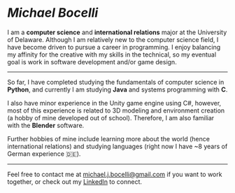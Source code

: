 # *Michael Bocelli*
I am a **computer science** and **international relations** major at the University of Delaware. Although I am relatively new to the computer science field, I have become driven to pursue a career in programming. I enjoy balancing my affinity for the creative with my skills in the technical, so my eventual goal is work in software development and/or game design.
________

So far, I have completed studying the fundamentals of computer science in **Python**, and currently I am studying **Java** and systems programming with **C**. 

I also have minor experience in the Unity game engine using C#, however, most of this experience is related to 3D modeling and environment creation (a hobby of mine developed out of school). Therefore, I am also familiar with the **Blender** software.

Further hobbies of mine include learning more about the world (hence international relations) and studying languages (right now I have ~8 years of German experience 🇩🇪).
________

Feel free to contact me at michael.j.bocelli@gmail.com if you want to work together, or check out my [LinkedIn](https://www.linkedin.com/in/michael-bocelli/) to connect.
